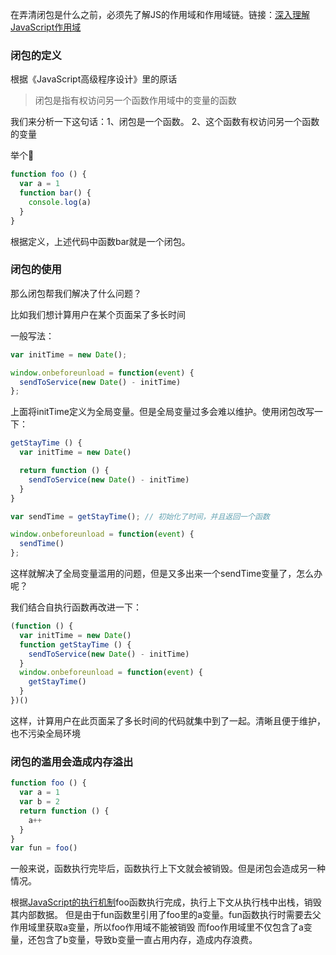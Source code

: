 在弄清闭包是什么之前，必须先了解JS的作用域和作用域链。链接：[深入理解JavaScript作用域](articles/javascript/深入理解JavaScript作用域.md)
### 闭包的定义
根据《JavaScript高级程序设计》里的原话
> 闭包是指有权访问另一个函数作用域中的变量的函数

我们来分析一下这句话：1、闭包是一个函数。 2、这个函数有权访问另一个函数的变量

举个🌰
```javascript
function foo () {
  var a = 1
  function bar() {
    console.log(a)
  }
}
```
根据定义，上述代码中函数bar就是一个闭包。

### 闭包的使用
那么闭包帮我们解决了什么问题？

比如我们想计算用户在某个页面呆了多长时间

一般写法：
```javascript
var initTime = new Date();

window.onbeforeunload = function(event) {
  sendToService(new Date() - initTime)
};
```
上面将initTime定义为全局变量。但是全局变量过多会难以维护。使用闭包改写一下：
```javascript
getStayTime () {
  var initTime = new Date()

  return function () {
    sendToService(new Date() - initTime)
  }
}

var sendTime = getStayTime(); // 初始化了时间，并且返回一个函数

window.onbeforeunload = function(event) {
  sendTime()
};
```

这样就解决了全局变量滥用的问题，但是又多出来一个sendTime变量了，怎么办呢？

我们结合自执行函数再改进一下：
```javascript
(function () {
  var initTime = new Date()
  function getStayTime () {
    sendToService(new Date() - initTime)
  }
  window.onbeforeunload = function(event) {
    getStayTime()
  }
})()
```

这样，计算用户在此页面呆了多长时间的代码就集中到了一起。清晰且便于维护，也不污染全局环境

### 闭包的滥用会造成内存溢出
```javascript
function foo () {
  var a = 1
  var b = 2
  return function () {
    a++
  }
}
var fun = foo()

```
一般来说，函数执行完毕后，函数执行上下文就会被销毁。但是闭包会造成另一种情况。

根据[JavaScript的执行机制](articles/javascript/JavaScript的执行机制.md)foo函数执行完成，执行上下文从执行栈中出栈，销毁其内部数据。
但是由于fun函数里引用了foo里的a变量。fun函数执行时需要去父作用域里获取a变量，所以foo作用域不能被销毁
而foo作用域里不仅包含了a变量，还包含了b变量，导致b变量一直占用内存，造成内存浪费。


